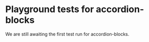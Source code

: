 # Playground tests for accordion-blocks
We are still awaiting the first test run for accordion-blocks.
